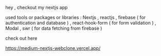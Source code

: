 hey , checkout my nextjs app 

used tools or packages or libraries : Nextjs , reactjs , firebase ( for authentication and database ) , react-hook-form ( for form validation ) , Modal , swr ( for data fetching from firebase )

check out here

https://medium-nextjs-webclone.vercel.app/
